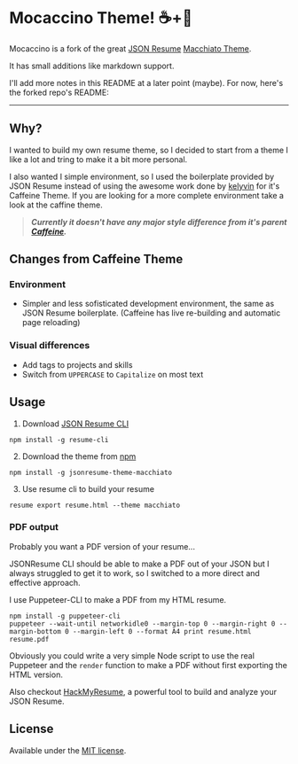 # Mocaccino Theme! ☕️+🥛

Mocaccino is a fork of the great [JSON Resume](https://jsonresume.org/) [Macchiato Theme](https://github.com/biosan/jsonresume-theme-macchiato).

It has small additions like markdown support.

I'll add more notes in this README at a later point (maybe). For now, here's the
forked repo's README:

---

## Why?

I wanted to build my own resume theme, so I decided to start from a theme I like a lot and tring to make it a bit more personal.

I also wanted I simple environment, so I used the boilerplate provided by JSON Resume instead of using the awesome work done by [kelyvin](https://github.com/kelyvin/) for it's Caffeine Theme. If you are looking for a more complete environment take a look at the caffine theme.

> **_Currently it doesn't have any major style difference from it's parent [Caffeine](https://github.com/kelyvin/jsonresume-theme-caffeine)._**

## Changes from Caffeine Theme

### Environment

- Simpler and less sofisticated development environment, the same as JSON Resume boilerplate. (Caffeine has live re-building and automatic page reloading)

### Visual differences

- Add tags to projects and skills
- Switch from `UPPERCASE` to `Capitalize` on most text

## Usage

1. Download [JSON Resume CLI](https://jsonresume.org/)

```
npm install -g resume-cli
```

2. Download the theme from [npm](https://www.npmjs.com/)

```
npm install -g jsonresume-theme-macchiato
```

3. Use resume cli to build your resume

```
resume export resume.html --theme macchiato
```

### PDF output

Probably you want a PDF version of your resume...

JSONResume CLI should be able to make a PDF out of your JSON but I always struggled to get it to work,
so I switched to a more direct and effective approach.

I use Puppeteer-CLI to make a PDF from my HTML resume.

```
npm install -g puppeteer-cli
puppeteer --wait-until networkidle0 --margin-top 0 --margin-right 0 --margin-bottom 0 --margin-left 0 --format A4 print resume.html resume.pdf
```

Obviously you could write a very simple Node script to use the real Puppeteer and the `render` function to make a PDF without first exporting the HTML version.

Also checkout [HackMyResume](https://github.com/hacksalot/HackMyResume), a powerful tool to build and analyze your JSON Resume.

## License

Available under the [MIT license](http://mths.be/mit).
